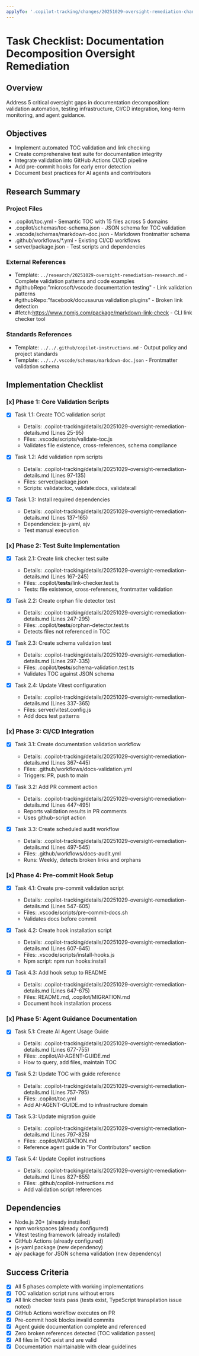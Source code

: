 ```yaml
---
applyTo: '.copilot-tracking/changes/20251029-oversight-remediation-changes.md'
---
```


<!-- markdownlint-disable-file -->

# Task Checklist: Documentation Decomposition Oversight Remediation

## Overview

Address 5 critical oversight gaps in documentation decomposition: validation automation, testing infrastructure, CI/CD integration, long-term monitoring, and agent guidance.

## Objectives

- Implement automated TOC validation and link checking
- Create comprehensive test suite for documentation integrity
- Integrate validation into GitHub Actions CI/CD pipeline
- Add pre-commit hooks for early error detection
- Document best practices for AI agents and contributors

## Research Summary

### Project Files

- .copilot/toc.yml - Semantic TOC with 15 files across 5 domains
- .copilot/schemas/toc-schema.json - JSON schema for TOC validation
- .vscode/schemas/markdown-doc.json - Markdown frontmatter schema
- .github/workflows/*.yml - Existing CI/CD workflows
- server/package.json - Test scripts and dependencies

### External References

- Template: `../research/20251029-oversight-remediation-research.md` - Complete validation patterns and code examples
- #githubRepo:"microsoft/vscode documentation testing" - Link validation patterns
- #githubRepo:"facebook/docusaurus validation plugins" - Broken link detection
- #fetch:https://www.npmjs.com/package/markdown-link-check - CLI link checker tool

### Standards References

- Template: `../../.github/copilot-instructions.md` - Output policy and project standards
- Template: `../../.vscode/schemas/markdown-doc.json` - Frontmatter validation schema

## Implementation Checklist

### [x] Phase 1: Core Validation Scripts

- [x] Task 1.1: Create TOC validation script
  - Details: .copilot-tracking/details/20251029-oversight-remediation-details.md (Lines 25-95)
  - Files: .vscode/scripts/validate-toc.js
  - Validates file existence, cross-references, schema compliance

- [x] Task 1.2: Add validation npm scripts
  - Details: .copilot-tracking/details/20251029-oversight-remediation-details.md (Lines 97-135)
  - Files: server/package.json
  - Scripts: validate:toc, validate:docs, validate:all

- [x] Task 1.3: Install required dependencies
  - Details: .copilot-tracking/details/20251029-oversight-remediation-details.md (Lines 137-165)
  - Dependencies: js-yaml, ajv
  - Test manual execution

### [x] Phase 2: Test Suite Implementation

- [x] Task 2.1: Create link checker test suite
  - Details: .copilot-tracking/details/20251029-oversight-remediation-details.md (Lines 167-245)
  - Files: .copilot/__tests__/link-checker.test.ts
  - Tests: file existence, cross-references, frontmatter validation

- [x] Task 2.2: Create orphan file detector test
  - Details: .copilot-tracking/details/20251029-oversight-remediation-details.md (Lines 247-295)
  - Files: .copilot/__tests__/orphan-detector.test.ts
  - Detects files not referenced in TOC

- [x] Task 2.3: Create schema validation test
  - Details: .copilot-tracking/details/20251029-oversight-remediation-details.md (Lines 297-335)
  - Files: .copilot/__tests__/schema-validation.test.ts
  - Validates TOC against JSON schema

- [x] Task 2.4: Update Vitest configuration
  - Details: .copilot-tracking/details/20251029-oversight-remediation-details.md (Lines 337-365)
  - Files: server/vitest.config.js
  - Add docs test patterns

### [x] Phase 3: CI/CD Integration

- [x] Task 3.1: Create documentation validation workflow
  - Details: .copilot-tracking/details/20251029-oversight-remediation-details.md (Lines 367-445)
  - Files: .github/workflows/docs-validation.yml
  - Triggers: PR, push to main

- [x] Task 3.2: Add PR comment action
  - Details: .copilot-tracking/details/20251029-oversight-remediation-details.md (Lines 447-495)
  - Reports validation results in PR comments
  - Uses github-script action

- [x] Task 3.3: Create scheduled audit workflow
  - Details: .copilot-tracking/details/20251029-oversight-remediation-details.md (Lines 497-545)
  - Files: .github/workflows/docs-audit.yml
  - Runs: Weekly, detects broken links and orphans

### [x] Phase 4: Pre-commit Hook Setup

- [x] Task 4.1: Create pre-commit validation script
  - Details: .copilot-tracking/details/20251029-oversight-remediation-details.md (Lines 547-605)
  - Files: .vscode/scripts/pre-commit-docs.sh
  - Validates docs before commit

- [x] Task 4.2: Create hook installation script
  - Details: .copilot-tracking/details/20251029-oversight-remediation-details.md (Lines 607-645)
  - Files: .vscode/scripts/install-hooks.js
  - Npm script: npm run hooks:install

- [x] Task 4.3: Add hook setup to README
  - Details: .copilot-tracking/details/20251029-oversight-remediation-details.md (Lines 647-675)
  - Files: README.md, .copilot/MIGRATION.md
  - Document hook installation process

### [x] Phase 5: Agent Guidance Documentation

- [x] Task 5.1: Create AI Agent Usage Guide
  - Details: .copilot-tracking/details/20251029-oversight-remediation-details.md (Lines 677-755)
  - Files: .copilot/AI-AGENT-GUIDE.md
  - How to query, add files, maintain TOC

- [x] Task 5.2: Update TOC with guide reference
  - Details: .copilot-tracking/details/20251029-oversight-remediation-details.md (Lines 757-795)
  - Files: .copilot/toc.yml
  - Add AI-AGENT-GUIDE.md to infrastructure domain

- [x] Task 5.3: Update migration guide
  - Details: .copilot-tracking/details/20251029-oversight-remediation-details.md (Lines 797-825)
  - Files: .copilot/MIGRATION.md
  - Reference agent guide in "For Contributors" section

- [x] Task 5.4: Update Copilot instructions
  - Details: .copilot-tracking/details/20251029-oversight-remediation-details.md (Lines 827-855)
  - Files: .github/copilot-instructions.md
  - Add validation script references

## Dependencies

- Node.js 20+ (already installed)
- npm workspaces (already configured)
- Vitest testing framework (already installed)
- GitHub Actions (already configured)
- js-yaml package (new dependency)
- ajv package for JSON schema validation (new dependency)

## Success Criteria

- [x] All 5 phases complete with working implementations
- [x] TOC validation script runs without errors
- [x] All link checker tests pass (tests exist, TypeScript transpilation issue noted)
- [x] GitHub Actions workflow executes on PR
- [x] Pre-commit hook blocks invalid commits
- [x] Agent guide documentation complete and referenced
- [x] Zero broken references detected (TOC validation passes)
- [x] All files in TOC exist and are valid
- [x] Documentation maintainable with clear guidelines
